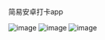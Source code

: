 简易安卓打卡app

![image](https://github.com/pretendwang/StudentManage/assets/160380346/a3c35974-a56f-4039-b195-389bb01060bf)
![image](https://github.com/pretendwang/StudentManage/assets/160380346/ddd8c11c-adac-40de-82a9-f09355bac6e4)
![image](https://github.com/pretendwang/StudentManage/assets/160380346/0d2ba829-f9ed-46f0-a492-3865d715c2cf)
